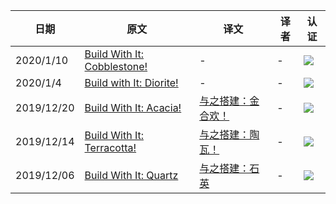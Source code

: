 |日期|原文|译文|译者|认证|
|---|---|---|---|---|
|2020/1/10|[Build With It: Cobblestone!](https://www.minecraft.net/zh-hans/article/build-with-it--cobblestone-)|-|-|![](https://www.mcbbs.net/static/image/smiley/ornaments/barrier.png)|
|2020/1/4|[Build with It: Diorite!](https://www.minecraft.net/zh-hans/article/build-it--diorite-)|-|-|![](https://www.mcbbs.net/static/image/smiley/ornaments/barrier.png)|
|2019/12/20|[Build With It: Acacia!](https://www.minecraft.net/zh-hans/article/build-with-it--acacia-)|[与之搭建：金合欢！](https://www.mcbbs.net/thread-937680-1-1.html)|-|![](https://www.mcbbs.net/static/image/smiley/ornaments/barrier.png)|
|2019/12/14|[Build With It: Terracotta!](https://www.minecraft.net/zh-hans/article/build-with-it--terracotta-)|[与之搭建：陶瓦！](https://www.mcbbs.net/thread-933527-1-1.html)|-|![](https://www.mcbbs.net/static/image/smiley/ornaments/barrier.png)|
|2019/12/06|[Build With It: Quartz](https://www.minecraft.net/zh-hans/article/build-with-it--quartz)|[与之搭建：石英](https://www.mcbbs.net/thread-931023-1-1.html)|-|![](https://www.mcbbs.net/static/image/smiley/ornaments/barrier.png)|
